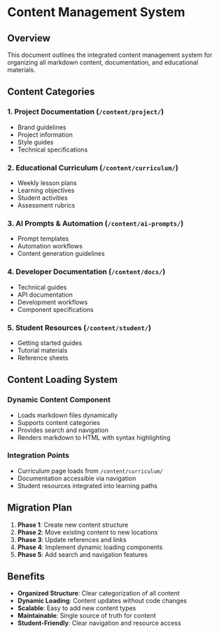 # Content Management System

## Overview

This document outlines the integrated content management system for organizing all markdown content, documentation, and educational materials.

## Content Categories

### 1. **Project Documentation** (`/content/project/`)

- Brand guidelines
- Project information
- Style guides
- Technical specifications

### 2. **Educational Curriculum** (`/content/curriculum/`)

- Weekly lesson plans
- Learning objectives
- Student activities
- Assessment rubrics

### 3. **AI Prompts & Automation** (`/content/ai-prompts/`)

- Prompt templates
- Automation workflows
- Content generation guidelines

### 4. **Developer Documentation** (`/content/docs/`)

- Technical guides
- API documentation
- Development workflows
- Component specifications

### 5. **Student Resources** (`/content/student/`)

- Getting started guides
- Tutorial materials
- Reference sheets

## Content Loading System

### Dynamic Content Component

- Loads markdown files dynamically
- Supports content categories
- Provides search and navigation
- Renders markdown to HTML with syntax highlighting

### Integration Points

- Curriculum page loads from `/content/curriculum/`
- Documentation accessible via navigation
- Student resources integrated into learning paths

## Migration Plan

1. **Phase 1**: Create new content structure
2. **Phase 2**: Move existing content to new locations
3. **Phase 3**: Update references and links
4. **Phase 4**: Implement dynamic loading components
5. **Phase 5**: Add search and navigation features

## Benefits

- **Organized Structure**: Clear categorization of all content
- **Dynamic Loading**: Content updates without code changes
- **Scalable**: Easy to add new content types
- **Maintainable**: Single source of truth for content
- **Student-Friendly**: Clear navigation and resource access
